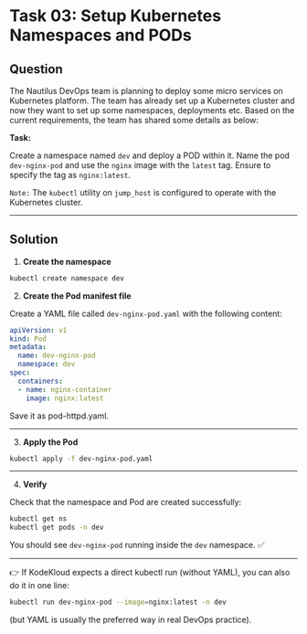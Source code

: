 # Task 03: Setup Kubernetes Namespaces and PODs

## Question

The Nautilus DevOps team is planning to deploy some micro services on Kubernetes platform. The team has already set up a Kubernetes cluster and now they want to set up some namespaces, deployments etc. Based on the current requirements, the team has shared some details as below:

**Task:**

Create a namespace named `dev` and deploy a POD within it. Name the pod `dev-nginx-pod` and use the `nginx` image with the `latest` tag. Ensure to specify the tag as `nginx:latest`.

`Note:` The `kubectl` utility on `jump_host` is configured to operate with the Kubernetes cluster.

---

## Solution

1. **Create the namespace**

```bash
kubectl create namespace dev
```

2. **Create the Pod manifest file**

Create a YAML file called `dev-nginx-pod.yaml` with the following content:

```yaml
apiVersion: v1
kind: Pod
metadata:
  name: dev-nginx-pod
  namespace: dev
spec:
  containers:
  - name: nginx-container
    image: nginx:latest
```
Save it as pod-httpd.yaml.

---

3. **Apply the Pod**

```bash
kubectl apply -f dev-nginx-pod.yaml
```

---

4. **Verify**

Check that the namespace and Pod are created successfully:

```bash
kubectl get ns
kubectl get pods -n dev
```
You should see `dev-nginx-pod` running inside the `dev` namespace. ✅

---

👉 If KodeKloud expects a direct kubectl run (without YAML), you can also do it in one line:

```bash
kubectl run dev-nginx-pod --image=nginx:latest -n dev
```
(but YAML is usually the preferred way in real DevOps practice).